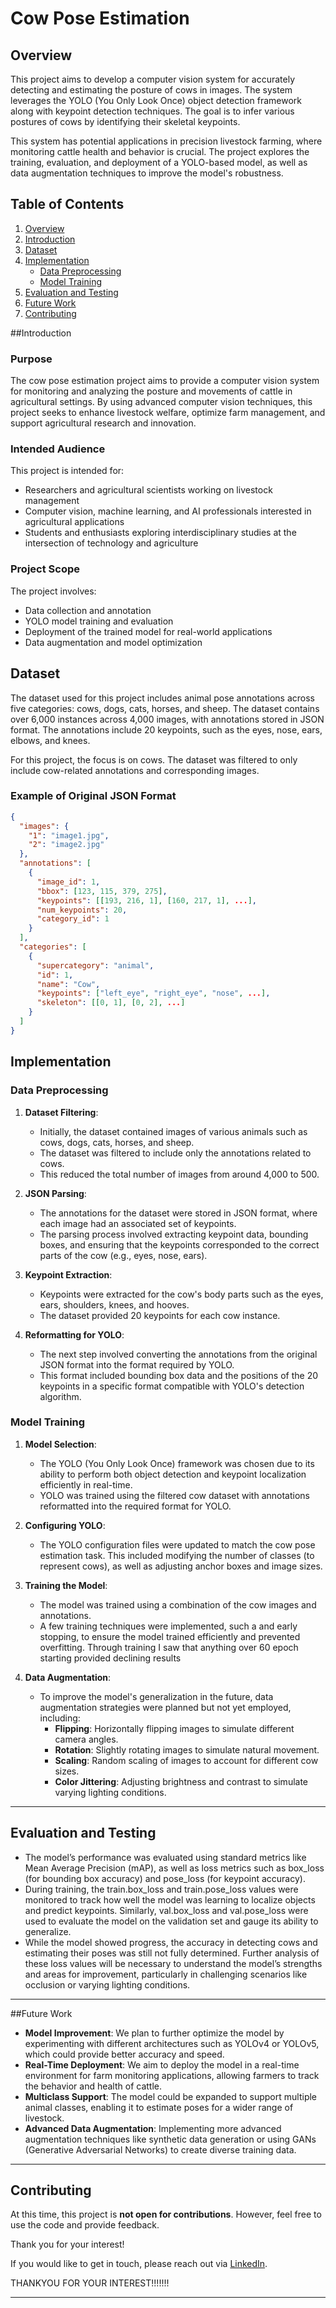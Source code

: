 # Cow Pose Estimation

## Overview

This project aims to develop a computer vision system for accurately detecting and estimating the posture of cows in images. The system leverages the YOLO (You Only Look Once) object detection framework along with keypoint detection techniques. The goal is to infer various postures of cows by identifying their skeletal keypoints.

This system has potential applications in precision livestock farming, where monitoring cattle health and behavior is crucial. The project explores the training, evaluation, and deployment of a YOLO-based model, as well as data augmentation techniques to improve the model's robustness.

## Table of Contents

1. [Overview](#overview)
2. [Introduction](#introduction)
3. [Dataset](#dataset)
4. [Implementation](#implementation)
   - [Data Preprocessing](#data-preprocessing)
   - [Model Training](#model-training)
5. [Evaluation and Testing](#evaluation-and-testing)
6. [Future Work](#future-work)
7. [Contributing](#contributing)

##Introduction

### Purpose
The cow pose estimation project aims to provide a computer vision system for monitoring and analyzing the posture and movements of cattle in agricultural settings. By using advanced computer vision techniques, this project seeks to enhance livestock welfare, optimize farm management, and support agricultural research and innovation.

### Intended Audience
This project is intended for:
- Researchers and agricultural scientists working on livestock management
- Computer vision, machine learning, and AI professionals interested in agricultural applications
- Students and enthusiasts exploring interdisciplinary studies at the intersection of technology and agriculture

### Project Scope
The project involves:
- Data collection and annotation
- YOLO model training and evaluation
- Deployment of the trained model for real-world applications
- Data augmentation and model optimization

## Dataset

The dataset used for this project includes animal pose annotations across five categories: cows, dogs, cats, horses, and sheep. The dataset contains over 6,000 instances across 4,000 images, with annotations stored in JSON format. The annotations include 20 keypoints, such as the eyes, nose, ears, elbows, and knees.

For this project, the focus is on cows. The dataset was filtered to only include cow-related annotations and corresponding images.

### Example of Original JSON Format
```json
{
  "images": {
    "1": "image1.jpg",
    "2": "image2.jpg"
  },
  "annotations": [
    {
      "image_id": 1,
      "bbox": [123, 115, 379, 275],
      "keypoints": [[193, 216, 1], [160, 217, 1], ...],
      "num_keypoints": 20,
      "category_id": 1
    }
  ],
  "categories": [
    {
      "supercategory": "animal",
      "id": 1,
      "name": "Cow",
      "keypoints": ["left_eye", "right_eye", "nose", ...],
      "skeleton": [[0, 1], [0, 2], ...]
    }
  ]
}
```

## Implementation

### Data Preprocessing

1. **Dataset Filtering**:
   - Initially, the dataset contained images of various animals such as cows, dogs, cats, horses, and sheep.
   - The dataset was filtered to include only the annotations related to cows.
   - This reduced the total number of images from around 4,000 to 500.

2. **JSON Parsing**:
   - The annotations for the dataset were stored in JSON format, where each image had an associated set of keypoints.
   - The parsing process involved extracting keypoint data, bounding boxes, and ensuring that the keypoints corresponded to the correct parts of the cow (e.g., eyes, nose, ears).

3. **Keypoint Extraction**:
   - Keypoints were extracted for the cow's body parts such as the eyes, ears, shoulders, knees, and hooves.
   - The dataset provided 20 keypoints for each cow instance.

4. **Reformatting for YOLO**:
   - The next step involved converting the annotations from the original JSON format into the format required by YOLO.
   - This format included bounding box data and the positions of the 20 keypoints in a specific format compatible with YOLO's detection algorithm.

### Model Training

1. **Model Selection**:
   - The YOLO (You Only Look Once) framework was chosen due to its ability to perform both object detection and keypoint localization efficiently in real-time.
   - YOLO was trained using the filtered cow dataset with annotations reformatted into the required format for YOLO.

2. **Configuring YOLO**:
   - The YOLO configuration files were updated to match the cow pose estimation task. This included modifying the number of classes (to represent cows), as well as adjusting anchor boxes and image sizes.

3. **Training the Model**:
   - The model was trained using a combination of the cow images and annotations.
   - A few training techniques were implemented, such a and early stopping, to ensure the model trained efficiently and prevented overfitting. Through training I saw that anything over 60 epoch starting provided declining results
   
4. **Data Augmentation**:
   - To improve the model's generalization in the future, data augmentation strategies were planned but not yet employed, including:
     - **Flipping**: Horizontally flipping images to simulate different camera angles.
     - **Rotation**: Slightly rotating images to simulate natural movement.
     - **Scaling**: Random scaling of images to account for different cow sizes.
     - **Color Jittering**: Adjusting brightness and contrast to simulate varying lighting conditions.

---

## Evaluation and Testing

- The model’s performance was evaluated using standard metrics like Mean Average Precision (mAP), as well as loss metrics such as box_loss (for bounding box accuracy) and pose_loss (for keypoint accuracy).
- During training, the train.box_loss and train.pose_loss values were monitored to track how well the model was learning to localize objects and predict keypoints. Similarly, val.box_loss and val.pose_loss were used to evaluate the model on the validation set and gauge its ability to generalize.
- While the model showed progress, the accuracy in detecting cows and estimating their poses was still not fully determined. Further analysis of these loss values will be necessary to understand the model’s strengths and areas for improvement, particularly in challenging scenarios like occlusion or varying lighting conditions.
---

##Future Work

- **Model Improvement**: We plan to further optimize the model by experimenting with different architectures such as YOLOv4 or YOLOv5, which could provide better accuracy and speed.
- **Real-Time Deployment**: We aim to deploy the model in a real-time environment for farm monitoring applications, allowing farmers to track the behavior and health of cattle.
- **Multiclass Support**: The model could be expanded to support multiple animal classes, enabling it to estimate poses for a wider range of livestock.
- **Advanced Data Augmentation**: Implementing more advanced augmentation techniques like synthetic data generation or using GANs (Generative Adversarial Networks) to create diverse training data.

---

## Contributing

At this time, this project is **not open for contributions**. However, feel free to use the code and provide feedback. 

Thank you for your interest!

If you would like to get in touch, please reach out via [LinkedIn](https://www.linkedin.com/in/rojo-jorge/).


THANKYOU FOR YOUR INTEREST!!!!!!!

---
